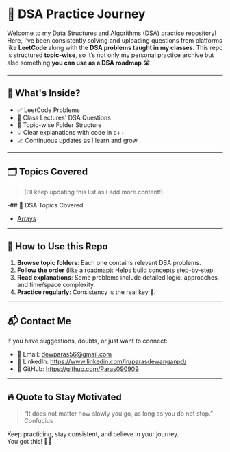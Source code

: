 # 🧠 DSA Practice Journey

Welcome to my Data Structures and Algorithms (DSA) practice repository!  
Here, I’ve been consistently solving and uploading questions from platforms like **LeetCode** along with the **DSA problems taught in my classes**. This repo is structured **topic-wise**, so it’s not only my personal practice archive but also something **you can use as a DSA roadmap** 🛣️.

---

## 🚀 What's Inside?

- ✅ LeetCode Problems  
- 📘 Class Lectures' DSA Questions  
- 🧩 Topic-wise Folder Structure  
- 💡 Clear explanations with code in c++ 
- 📈 Continuous updates as I learn and grow

---

## 🗂️ Topics Covered

> (I’ll keep updating this list as I add more content!)

-## 📂 DSA Topics Covered

- [Arrays](./ARRAYS/README.md)


---

## 🧩 How to Use this Repo

1. **Browse topic folders**: Each one contains relevant DSA problems.
2. **Follow the order** (like a roadmap): Helps build concepts step-by-step.
3. **Read explanations**: Some problems include detailed logic, approaches, and time/space complexity.
4. **Practice regularly**: Consistency is the real key 🔑.

---

## 📬 Contact Me

If you have suggestions, doubts, or just want to connect:

- 📧 Email: dewparas56@gmail.com 
- 💼 LinkedIn: https://www.linkedin.com/in/parasdewanganpd/
- 🐙 GitHub: https://github.com/Paras090909



---

## 🔥 Quote to Stay Motivated

> “It does not matter how slowly you go, as long as you do not stop.” — Confucius

Keep practicing, stay consistent, and believe in your journey.  
You got this! 🚀✨
